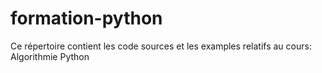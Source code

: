 # formation-python
Ce répertoire contient les code sources et les examples relatifs au cours: Algorithmie Python

